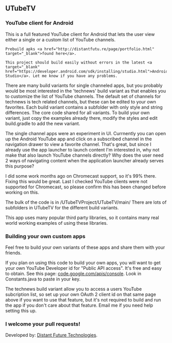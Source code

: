## UTubeTV

### YouTube client for Android

This is a full featured YouTube client for Android that lets the user view either a single or a custom list of YouTube channels. 

`````
Prebuild apks <a href="http://distantfutu.re/page/portfolio.html" target="_blank">found here</a>.

This project should build easily without errors in the latest <a target="_blank" href="https://developer.android.com/sdk/installing/studio.html">Android Studio</a>. Let me know if you have any problems.
`````

There are many build variants for single channeled apps, but you probably would be most interested in the 'technews' build variant as that enables you to customize the list of YouTube channels.  The default set of channels for technews is tech related channels, but these can be edited to your own favorites.  Each build variant contains a subfolder with only style and string differences.  The core code shared for all variants.  To build your own variant, just copy the examples already there, modify the styles and edit build.gradle to add the new variant.

The single channel apps were an experiment in UI. Currnently you can open up the Android YouTube app and click on a subscribed channel in the navigation drawer to view a favorite channel.  That's great, but since I already use the app launcher to launch content I'm interested in, why not make that also launch YouTube channels directly?  Why does the user need 2 ways of navigating content when the application launcher already serves this purpose?  

I did some work months ago on Chromecast support, so it's 99% there.  Fixing this would be great.  Last I checked YouTube clients were not supported for Chromecast, so please confirm this has been changed before working on this.

The bulk of the code is in /UTubeTVProject/UTubeTV/main/
There are lots of subfolders in UTubeTV for the different build variants.

This app uses many popular third party libraries, so it contains many real world working examples of using these libraries.

### Building your own custom apps

Feel free to build your own variants of these apps and share them with your friends. 

If you plan on using this code to build your own apps, you will want to get your own YouTube Developer id for "Public API access".  It's free and easy to obtain. See this page: <a href="https://code.google.com/apis/console" target="_blank">code.google.com/apis/console</a>.  Look in Constants.java to paste in your key.

The technews build variant allow you to access a users YouTube subcription list, so set up your own OAuth 2 client id on that same page above if you want to use that feature, but it's not required to build and run the app if you don't care about that feature.  Email me if you need help setting this up.

### I welcome your pull requests!

Developed by: <a href="http://distantfutu.re/" target="_blank">Distant Future Technologies</a>.



